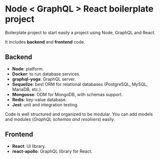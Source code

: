 # Node < GraphQL > React boilerplate project

Boilerplate project to start easily a project using Node, GraphQL and React.

It includes **backend** and **frontend** code.

## Backend

- **Node**: platform.
- **Docker**: to run database services.
- **graphql-yoga**: GraphQL server.
- **Sequelize**: best ORM for relational databases (PostgreSQL, MySQL, MariaDB,
  etc.).
- **Mongoose**: ODM for MongoDB, with schemas support.
- **Redis**: key-value database.
- **Jest**: unit and integration testing.

Code is well structured and organized to be modular. You can add models and
modules (*GraphQL schemas and resolvers*) easily.

## Frontend

- **React**: UI library.
- **react-apollo**: GraphQL library for React.

